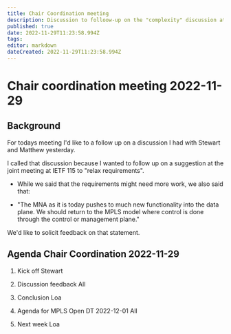 ```yaml
---
title: Chair Coordination meeting
description: Discussion to folloow-up on the "complexity" discussion at IEYF 115 in London.
published: true
date: 2022-11-29T11:23:58.994Z
tags: 
editor: markdown
dateCreated: 2022-11-29T11:23:58.994Z
---
```


# Chair coordination meeting 2022-11-29
## Background
For todays meeting I'd like to a follow up on a discussion I had with Stewart and Matthew yesterday.

I called that discussion because I wanted to follow up on a suggestion at the joint meeting at IETF 115 to "relax requirements".

- While we said that the requirements might need more work, we also 
  said that:

- "The MNA as it is today pushes to much new functionality into the data
   plane. We should return to the MPLS model where control is done
   through the control or management plane."
   
We'd like to solicit feedback on that statement.

## Agenda Chair Coordination 2022-11-29

 1. Kick off
 Stewart
  
 2. Discussion feedback
 All
 
 3. Conclusion 
 Loa
 
 1. Agenda for MPLS Open DT 2022-12-01
 All
 
 1. Next week
 Loa